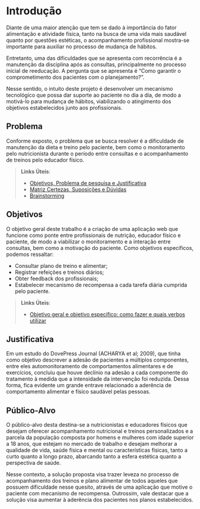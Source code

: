 # Introdução

Diante de uma maior atenção que tem se dado à importância do fator alimentação e atividade física, tanto na busca de uma vida mais saudável quanto por questões estéticas, o acompanhamento profissional mostra-se importante para auxiliar no processo de mudança de hábitos.

Entretanto, uma das dificuldades que se apresenta com recorrência é a manutenção da disciplina após as consultas, principalmente no processo inicial de reeducação. A pergunta que se apresenta é “Como garantir o comprometimento dos pacientes com o planejamento?”.

Nesse sentido, o intuito deste projeto é desenvolver um mecanismo tecnológico que possa dar suporte ao paciente no dia a dia, de modo a motivá-lo para mudança de hábitos, viabilizando o atingimento dos objetivos estabelecidos junto aos profissionais.

## Problema
Conforme exposto, o problema que se busca resolver é a dificuldade de manutenção da dieta e treino pelo paciente, bem como o monitoramento pelo nutricionista durante o período entre consultas e o acompanhamento de treinos pelo educador físico.

> **Links Úteis**:
> - [Objetivos, Problema de pesquisa e Justificativa](https://medium.com/@versioparole/objetivos-problema-de-pesquisa-e-justificativa-c98c8233b9c3)
> - [Matriz Certezas, Suposições e Dúvidas](https://medium.com/educa%C3%A7%C3%A3o-fora-da-caixa/matriz-certezas-suposi%C3%A7%C3%B5es-e-d%C3%BAvidas-fa2263633655)
> - [Brainstorming](https://www.euax.com.br/2018/09/brainstorming/)

## Objetivos

O objetivo geral deste trabalho é a criação de uma aplicação web que funcione como ponte entre profissionais de nutrição, educador físico e paciente, de modo a viabilizar o monitoramento e a interação entre consultas, bem como a motivação do paciente. Como objetivos específicos, podemos ressaltar:

* Consultar plano de treino e alimentar;
* Registrar refeições e treinos diários;
* Obter feedback dos profissionais;
* Estabelecer mecanismo de recompensa a cada tarefa diária cumprida pelo paciente.
 
> **Links Úteis**:
> - [Objetivo geral e objetivo específico: como fazer e quais verbos utilizar](https://blog.mettzer.com/diferenca-entre-objetivo-geral-e-objetivo-especifico/)

## Justificativa

Em um estudo do DovePress Journal (ACHARYA et al; 2009), que tinha como objetivo descrever a adesão de pacientes a múltiplos componentes, entre eles automonitoramento de comportamentos alimentares e de exercícios, concluiu que houve declínio na adesão a cada componente do tratamento à medida que a intensidade da intervenção foi reduzida.  Dessa forma, fica evidente um grande entrave relacionado a aderência de comportamento alimentar e físico saudável pelas pessoas.

## Público-Alvo

O público-alvo desta destina-se a nutricionistas e educadores físicos que desejam oferecer acompanhamento nutricional e treinos personalizados e a parcela da população composta por homens e mulheres com idade superior a 18 anos, que estejam no mercado de trabalho e desejam melhorar a qualidade de vida, saúde física e mental ou características físicas, tanto a curto quanto a longo prazo, abarcando tanto a esfera estética quanto a perspectiva de saúde. 

Nesse contexto, a solução proposta visa trazer leveza no processo de acompanhamento dos treinos e plano alimentar de todos aqueles que possuem dificuldade nesse quesito, através de uma aplicação que motive o paciente com mecanismo de recompensa. Outrossim, vale destacar que a solução visa aumentar à aderência dos pacientes nos planos estabelecidos. 
